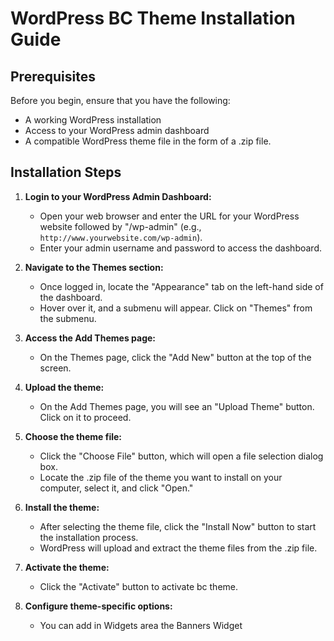 # WordPress BC Theme Installation Guide

## Prerequisites

Before you begin, ensure that you have the following:

- A working WordPress installation
- Access to your WordPress admin dashboard
- A compatible WordPress theme file in the form of a .zip file.

## Installation Steps

1. **Login to your WordPress Admin Dashboard:**
    - Open your web browser and enter the URL for your WordPress website followed by "/wp-admin" (e.g., `http://www.yourwebsite.com/wp-admin`).
    - Enter your admin username and password to access the dashboard.

2. **Navigate to the Themes section:**
    - Once logged in, locate the "Appearance" tab on the left-hand side of the dashboard.
    - Hover over it, and a submenu will appear. Click on "Themes" from the submenu.

3. **Access the Add Themes page:**
    - On the Themes page, click the "Add New" button at the top of the screen.

4. **Upload the theme:**
    - On the Add Themes page, you will see an "Upload Theme" button. Click on it to proceed.

5. **Choose the theme file:**
    - Click the "Choose File" button, which will open a file selection dialog box.
    - Locate the .zip file of the theme you want to install on your computer, select it, and click "Open."

6. **Install the theme:**
    - After selecting the theme file, click the "Install Now" button to start the installation process.
    - WordPress will upload and extract the theme files from the .zip file.

7. **Activate the theme:**
    - Click the "Activate" button to activate bc theme.

8. **Configure theme-specific options:**
    - You can add in Widgets area the Banners Widget
